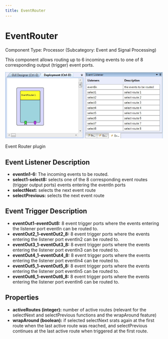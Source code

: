 ```yaml
---
title: EventRouter
---
```


# EventRouter

Component Type: Processor (Subcategory: Event and Signal Processing)

This component allows routing up to 6 incoming events to one of 8 corresponding output (trigger) event ports.

![Screenshot: EventRouter](./img/eventrouter.jpg "Screenshot: Event Router plugin")

Event Router plugin

## Event Listener Description

*   **eventIn1-6:** The incoming events to be routed.
*   **select1-select8:** selects one of the 8 corresponding event routes (trigger output ports) events entering the eventIn ports
*   **selectNext:** selects the next event route
*   **selectPrevious:** selects the next event route

## Event Trigger Description

*   **eventOut1-eventOut8:** 8 event trigger ports where the events entering the listener port eventIn can be routed to.
*   **eventOut2\_1-eventOut2\_8:** 8 event trigger ports where the events entering the listener port eventIn2 can be routed to.
*   **eventOut3\_1-eventOut3\_8:** 8 event trigger ports where the events entering the listener port eventIn3 can be routed to.
*   **eventOut4\_1-eventOut4\_8:** 8 event trigger ports where the events entering the listener port eventIn4 can be routed to.
*   **eventOut5\_1-eventOut5\_8:** 8 event trigger ports where the events entering the listener port eventIn5 can be routed to.
*   **eventOut6\_1-eventOut6\_8:** 8 event trigger ports where the events entering the listener port eventIn6 can be routed to.

## Properties

*   **activeRoutes (integer):** number of active routes (relevant for the selectNext and selectPrevious functions and the wrapAround feature)
*   **wrapAround (boolean):** if selected selectNext srats again at the first route when the last active route was reached, and selectPrevious continues at the last active route when triggered at the first route.